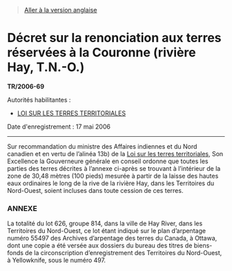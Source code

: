 > [Aller à la version anglaise](/en/Regulations/Statutory%20Instruments/2006/69.md)

# Décret sur la renonciation aux terres réservées à la Couronne (rivière Hay, T.N.-O.)

**TR/2006-69**

Autorités habilitantes : 
- [LOI SUR LES TERRES TERRITORIALES](/fr/Lois/Lois%20révisées%20du%20Canada/T/T-7.md)

Date d'enregistrement : 17 mai 2006

----------

Sur recommandation du ministre des Affaires indiennes et du Nord canadien et en vertu de l’alinéa 13b) de la [Loi sur les terres territoriales](/fr/Lois/Lois%20révisées%20du%20Canada/T/T-7.md), Son Excellence la Gouverneure générale en conseil ordonne que toutes les parties des terres décrites à l’annexe ci-après se trouvant à l’intérieur de la zone de 30,48 mètres (100 pieds) mesurée à partir de la laisse des hautes eaux ordinaires le long de la rive de la rivière Hay, dans les Territoires du Nord-Ouest, soient incluses dans toute cession de ces terres.




### **ANNEXE** 
La totalité du lot 626, groupe 814, dans la ville de Hay River, dans les Territoires du Nord-Ouest, ce lot étant indiqué sur le plan d’arpentage numéro 55497 des Archives d’arpentage des terres du Canada, à Ottawa, dont une copie a été versée aux dossiers du bureau des titres de biens-fonds de la circonscription d’enregistrement des Territoires du Nord-Ouest, à Yellowknife, sous le numéro 497.



